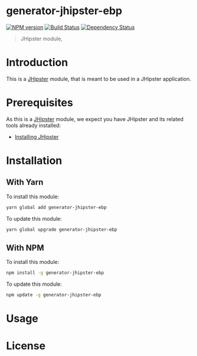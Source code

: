 # generator-jhipster-ebp
[![NPM version][npm-image]][npm-url] [![Build Status][travis-image]][travis-url] [![Dependency Status][daviddm-image]][daviddm-url]
> JHipster module, 

# Introduction

This is a [JHipster](http://jhipster.github.io/) module, that is meant to be used in a JHipster application.

# Prerequisites

As this is a [JHipster](http://jhipster.github.io/) module, we expect you have JHipster and its related tools already installed:

- [Installing JHipster](https://jhipster.github.io/installation.html)

# Installation

## With Yarn

To install this module:

```bash
yarn global add generator-jhipster-ebp
```

To update this module:

```bash
yarn global upgrade generator-jhipster-ebp
```

## With NPM

To install this module:

```bash
npm install -g generator-jhipster-ebp
```

To update this module:

```bash
npm update -g generator-jhipster-ebp
```

# Usage

# License



[npm-image]: https://img.shields.io/npm/v/generator-jhipster-ebp.svg
[npm-url]: https://npmjs.org/package/generator-jhipster-ebp
[travis-image]: https://travis-ci.org/maduzs/generator-jhipster-ebp.svg?branch=master
[travis-url]: https://travis-ci.org/maduzs/generator-jhipster-ebp
[daviddm-image]: https://david-dm.org/maduzs/generator-jhipster-ebp.svg?theme=shields.io
[daviddm-url]: https://david-dm.org/maduzs/generator-jhipster-ebp
"# generator-jhipster-ebp" 
